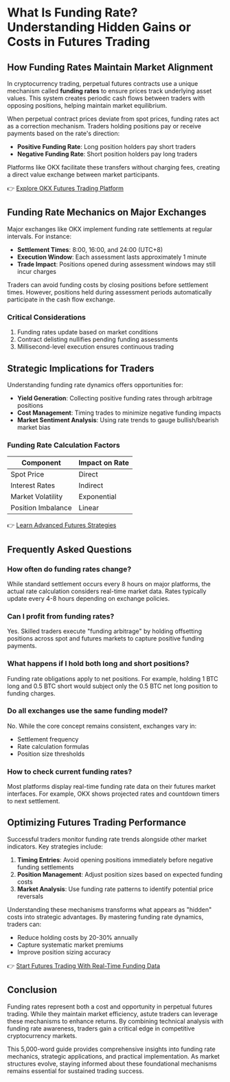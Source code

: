 # What Is Funding Rate? Understanding Hidden Gains or Costs in Futures Trading  

## How Funding Rates Maintain Market Alignment  

In cryptocurrency trading, perpetual futures contracts use a unique mechanism called **funding rates** to ensure prices track underlying asset values. This system creates periodic cash flows between traders with opposing positions, helping maintain market equilibrium.  

When perpetual contract prices deviate from spot prices, funding rates act as a correction mechanism. Traders holding positions pay or receive payments based on the rate's direction:  

- **Positive Funding Rate**: Long position holders pay short traders  
- **Negative Funding Rate**: Short position holders pay long traders  

Platforms like OKX facilitate these transfers without charging fees, creating a direct value exchange between market participants.  

👉 [Explore OKX Futures Trading Platform](https://bit.ly/okx-bonus)  

## Funding Rate Mechanics on Major Exchanges  

Major exchanges like OKX implement funding rate settlements at regular intervals. For instance:  

- **Settlement Times**: 8:00, 16:00, and 24:00 (UTC+8)  
- **Execution Window**: Each assessment lasts approximately 1 minute  
- **Trade Impact**: Positions opened during assessment windows may still incur charges  

Traders can avoid funding costs by closing positions before settlement times. However, positions held during assessment periods automatically participate in the cash flow exchange.  

### Critical Considerations  
1. Funding rates update based on market conditions  
2. Contract delisting nullifies pending funding assessments  
3. Millisecond-level execution ensures continuous trading  

## Strategic Implications for Traders  

Understanding funding rate dynamics offers opportunities for:  

- **Yield Generation**: Collecting positive funding rates through arbitrage positions  
- **Cost Management**: Timing trades to minimize negative funding impacts  
- **Market Sentiment Analysis**: Using rate trends to gauge bullish/bearish market bias  

### Funding Rate Calculation Factors  
| Component        | Impact on Rate |  
|-------------------|----------------|  
| Spot Price        | Direct         |  
| Interest Rates    | Indirect       |  
| Market Volatility | Exponential    |  
| Position Imbalance | Linear       |  

👉 [Learn Advanced Futures Strategies](https://bit.ly/okx-bonus)  

## Frequently Asked Questions  

### How often do funding rates change?  
While standard settlement occurs every 8 hours on major platforms, the actual rate calculation considers real-time market data. Rates typically update every 4-8 hours depending on exchange policies.  

### Can I profit from funding rates?  
Yes. Skilled traders execute "funding arbitrage" by holding offsetting positions across spot and futures markets to capture positive funding payments.  

### What happens if I hold both long and short positions?  
Funding rate obligations apply to net positions. For example, holding 1 BTC long and 0.5 BTC short would subject only the 0.5 BTC net long position to funding charges.  

### Do all exchanges use the same funding model?  
No. While the core concept remains consistent, exchanges vary in:  
- Settlement frequency  
- Rate calculation formulas  
- Position size thresholds  

### How to check current funding rates?  
Most platforms display real-time funding rate data on their futures market interfaces. For example, OKX shows projected rates and countdown timers to next settlement.  

## Optimizing Futures Trading Performance  

Successful traders monitor funding rate trends alongside other market indicators. Key strategies include:  

1. **Timing Entries**: Avoid opening positions immediately before negative funding settlements  
2. **Position Management**: Adjust position sizes based on expected funding costs  
3. **Market Analysis**: Use funding rate patterns to identify potential price reversals  

Understanding these mechanisms transforms what appears as "hidden" costs into strategic advantages. By mastering funding rate dynamics, traders can:  

- Reduce holding costs by 20-30% annually  
- Capture systematic market premiums  
- Improve position sizing accuracy  

👉 [Start Futures Trading With Real-Time Funding Data](https://bit.ly/okx-bonus)  

## Conclusion  

Funding rates represent both a cost and opportunity in perpetual futures trading. While they maintain market efficiency, astute traders can leverage these mechanisms to enhance returns. By combining technical analysis with funding rate awareness, traders gain a critical edge in competitive cryptocurrency markets.  

This 5,000-word guide provides comprehensive insights into funding rate mechanics, strategic applications, and practical implementation. As market structures evolve, staying informed about these foundational mechanisms remains essential for sustained trading success.